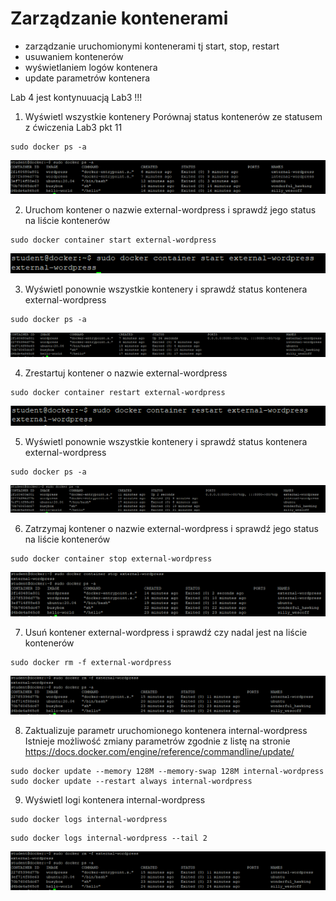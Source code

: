 # Zarządzanie kontenerami

- zarządzanie uruchomionymi kontenerami tj start, stop, restart
- usuwaniem kontenerów
- wyświetlaniem logów kontenera
- update parametrów kontenera

Lab 4 jest kontynuuacją Lab3 !!!

1. Wyświetl wszystkie kontenery
Porównaj status kontenerów ze statusem z ćwiczenia Lab3 pkt 11

```
sudo docker ps -a
```
![Docker Containers](img/lab4_1.png)

2. Uruchom kontener o nazwie external-wordpress i sprawdź jego status na liście kontenerów
```
sudo docker container start external-wordpress
```
![Docker Containers](img/lab4_2.png)

3. Wyświetl ponownie wszystkie kontenery i sprawdź status kontenera external-wordpress
```
sudo docker ps -a
```
![Docker Containers](img/lab4_3.png)

4. Zrestartuj kontener o nazwie external-wordpress
```
sudo docker container restart external-wordpress
```
![Docker Containers](img/lab4_4.png)

5. Wyświetl ponownie wszystkie kontenery i sprawdź status kontenera external-wordpress
```
sudo docker ps -a
```
![Docker Containers](img/lab4_5.png)

6. Zatrzymaj kontener o nazwie external-wordpress i sprawdź jego status na liście kontenerów
```
sudo docker container stop external-wordpress
```
![Docker Containers](img/lab4_6.png)

7. Usuń kontener external-wordpress i sprawdź czy nadal jest na liście kontenerów
```
sudo docker rm -f external-wordpress
```
![Docker Containers](img/lab4_7.png)

8. Zaktualizuje parametr uruchomionego kontenera internal-wordpress
Istnieje możliwość zmiany parametrów zgodnie z listę na stronie https://docs.docker.com/engine/reference/commandline/update/
```
sudo docker update --memory 128M --memory-swap 128M internal-wordpress
sudo docker update --restart always internal-wordpress
```

9. Wyświetl logi kontenera internal-wordpress
```
sudo docker logs internal-wordpress
```
```
sudo docker logs internal-wordpress --tail 2
```
![Docker Containers](img/lab4_7.png)


